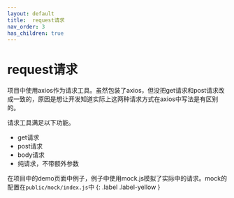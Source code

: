 ```yaml
---
layout: default
title:  request请求
nav_order: 3
has_children: true
---
```

# request请求

项目中使用axios作为请求工具。虽然包装了axios，但没把get请求和post请求改成一致的，原因是想让开发知道实际上这两种请求方式在axios中写法是有区别的。

请求工具满足以下功能。

* get请求
* post请求
* body请求
* 纯请求，不带额外参数

在项目中的demo页面中例子，例子中使用mock.js模拟了实际中的请求。mock的配置在`public/mock/index.js`中
{: .label .label-yellow }